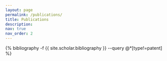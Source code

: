 ```yaml
---
layout: page
permalink: /publications/
title: Publications
description:
nav: true
nav_order: 2
---
```


<!-- _pages/publications.md -->
<div class="publications">

{% bibliography -f {{ site.scholar.bibliography }} --query @*[type!=patent] %}

</div>
